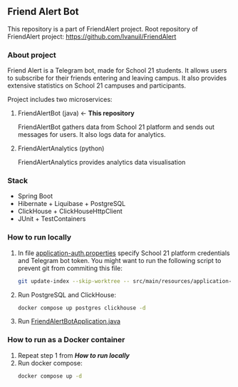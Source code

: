 ## Friend Alert Bot

This repository is a part of FriendAlert project.
Root repository of FriendAlert project: https://github.com/Ivanuil/FriendAlert

### About project

Friend Alert is a Telegram bot, made for School 21 students.
It allows users to subscribe for their friends entering and leaving campus.
It also provides extensive statistics on School 21 campuses and participants.

Project includes two microservices:
1. FriendAlertBot (java) ← **This repository**

   FriendAlertBot gathers data from School 21 platform and sends out messages for users.
   It also logs data for analytics.

2. FriendAlertAnalytics (python)

   FriendAlertAnalytics provides analytics data visualisation

### Stack

- Spring Boot
- Hibernate + Liquibase + PostgreSQL
- ClickHouse + ClickHouseHttpClient
- JUnit + TestContainers

### How to run locally

1. In file [application-auth.properties](src/main/resources/application-auth.properties)
specify School 21 platform credentials and Telegram bot token. 
You might want to run the following script to prevent git from commiting this file:
   ```bash
   git update-index --skip-worktree -- src/main/resources/application-auth.properties
   ```
2. Run PostgreSQL and ClickHouse:
   ```bash
   docker compose up postgres clickhouse -d
   ```
3. Run [FriendAlertBotApplication.java](src/main/java/edu/ivanuil/friendalertbot/FriendAlertBotApplication.java)

### How to run as a Docker container

1. Repeat step 1 from **_How to run locally_**
2. Run docker compose:
   ```bash
   docker compose up -d
   ```
